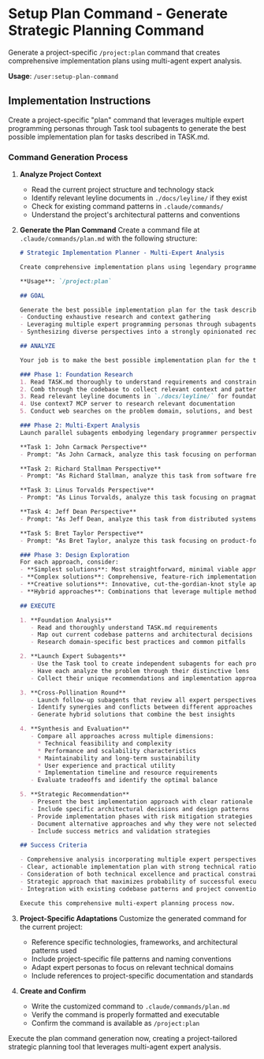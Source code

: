 # Setup Plan Command - Generate Strategic Planning Command

Generate a project-specific `/project:plan` command that creates comprehensive implementation plans using multi-agent expert analysis.

**Usage**: `/user:setup-plan-command`

## Implementation Instructions

Create a project-specific "plan" command that leverages multiple expert programming personas through Task tool subagents to generate the best possible implementation plan for tasks described in TASK.md.

### Command Generation Process

1. **Analyze Project Context**
   - Read the current project structure and technology stack
   - Identify relevant leyline documents in `./docs/leyline/` if they exist
   - Check for existing command patterns in `.claude/commands/`
   - Understand the project's architectural patterns and conventions

2. **Generate the Plan Command**
   Create a command file at `.claude/commands/plan.md` with the following structure:

   ```markdown
   # Strategic Implementation Planner - Multi-Expert Analysis

   Create comprehensive implementation plans using legendary programmer perspectives and thorough research.

   **Usage**: `/project:plan`

   ## GOAL

   Generate the best possible implementation plan for the task described in TASK.md by:
   - Conducting exhaustive research and context gathering
   - Leveraging multiple expert programming personas through subagents
   - Synthesizing diverse perspectives into a strongly opinionated recommendation

   ## ANALYZE

   Your job is to make the best possible implementation plan for the task described in TASK.md.

   ### Phase 1: Foundation Research
   1. Read TASK.md thoroughly to understand requirements and constraints
   2. Comb through the codebase to collect relevant context and patterns
   3. Read relevant leyline documents in `./docs/leyline/` for foundational principles
   4. Use context7 MCP server to research relevant documentation
   5. Conduct web searches on the problem domain, solutions, and best practices

   ### Phase 2: Multi-Expert Analysis
   Launch parallel subagents embodying legendary programmer perspectives using the Task tool:

   **Task 1: John Carmack Perspective**
   - Prompt: "As John Carmack, analyze this task focusing on performance optimization, elegant algorithms, and first principles thinking. What would be the most algorithmically sound and performance-optimized approach? Consider memory management, computational complexity, and elegant mathematical solutions."

   **Task 2: Richard Stallman Perspective**  
   - Prompt: "As Richard Stallman, analyze this task from software freedom, ethical considerations, and long-term maintainability perspectives. How would you ensure user freedom, avoid vendor lock-in, and create truly maintainable solutions that serve users rather than corporations?"

   **Task 3: Linus Torvalds Perspective**
   - Prompt: "As Linus Torvalds, analyze this task focusing on pragmatic engineering, scalability, and robust system design. What would be the most practical, no-nonsense approach that scales well and handles edge cases gracefully?"

   **Task 4: Jeff Dean Perspective**
   - Prompt: "As Jeff Dean, analyze this task from distributed systems, massive scale, and reliability engineering perspectives. How would you design this to handle enormous scale, ensure reliability, and optimize for distributed computing environments?"

   **Task 5: Bret Taylor Perspective**
   - Prompt: "As Bret Taylor, analyze this task focusing on product-focused engineering and user experience. What approach would best serve actual user needs while being practically implementable and maintainable by a team?"

   ### Phase 3: Design Exploration
   For each approach, consider:
   - **Simplest solutions**: Most straightforward, minimal viable approaches
   - **Complex solutions**: Comprehensive, feature-rich implementations
   - **Creative solutions**: Innovative, cut-the-gordian-knot style approaches
   - **Hybrid approaches**: Combinations that leverage multiple methodologies

   ## EXECUTE

   1. **Foundation Analysis**
      - Read and thoroughly understand TASK.md requirements
      - Map out current codebase patterns and architectural decisions
      - Research domain-specific best practices and common pitfalls

   2. **Launch Expert Subagents**
      - Use the Task tool to create independent subagents for each programming legend
      - Have each analyze the problem through their distinctive lens
      - Collect their unique recommendations and implementation approaches

   3. **Cross-Pollination Round**
      - Launch follow-up subagents that review all expert perspectives
      - Identify synergies and conflicts between different approaches
      - Generate hybrid solutions that combine the best insights

   4. **Synthesis and Evaluation**
      - Compare all approaches across multiple dimensions:
        * Technical feasibility and complexity
        * Performance and scalability characteristics  
        * Maintainability and long-term sustainability
        * User experience and practical utility
        * Implementation timeline and resource requirements
      - Evaluate tradeoffs and identify the optimal balance

   5. **Strategic Recommendation**
      - Present the best implementation approach with clear rationale
      - Include specific architectural decisions and design patterns
      - Provide implementation phases with risk mitigation strategies
      - Document alternative approaches and why they were not selected
      - Include success metrics and validation strategies

   ## Success Criteria

   - Comprehensive analysis incorporating multiple expert perspectives
   - Clear, actionable implementation plan with strong technical rationale  
   - Consideration of both technical excellence and practical constraints
   - Strategic approach that maximizes probability of successful execution
   - Integration with existing codebase patterns and project conventions

   Execute this comprehensive multi-expert planning process now.
   ```

3. **Project-Specific Adaptations**
   Customize the generated command for the current project:
   - Reference specific technologies, frameworks, and architectural patterns used
   - Include project-specific file patterns and naming conventions
   - Adapt expert personas to focus on relevant technical domains
   - Include references to project-specific documentation and standards

4. **Create and Confirm**
   - Write the customized command to `.claude/commands/plan.md`
   - Verify the command is properly formatted and executable
   - Confirm the command is available as `/project:plan`

Execute the plan command generation now, creating a project-tailored strategic planning tool that leverages multi-agent expert analysis.